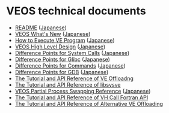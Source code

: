 VEOS technical documents
========================

* [README](https://veos-sxarr-nec.github.io/doc/README.txt) ([Japanese](https://veos-sxarr-nec.github.io/doc/Japanese/README.txt))
* [VEOS What's New](https://veos-sxarr-nec.github.io/doc/WHATSNEW.txt) ([Japanese](https://veos-sxarr-nec.github.io/doc/Japanese/WHATSNEW.txt))
* [How to Execute VE Program](https://veos-sxarr-nec.github.io/doc/HowToExecuteVEprogram.txt) ([Japanese](https://veos-sxarr-nec.github.io/doc/Japanese/HowToExecuteVEprogram.txt))
* [VEOS High Level Design](https://veos-sxarr-nec.github.io/doc/VEOS_high_level_design.pdf) ([Japanese](https://veos-sxarr-nec.github.io/doc/Japanese/VEOS_high_level_design.pdf))
* [Difference Points for System Calls](https://veos-sxarr-nec.github.io/doc/Difference_Point_System_Calls.pdf) ([Japanese](https://veos-sxarr-nec.github.io/doc/Japanese/Difference_Point_System_Calls.pdf))
* [Difference Points for Glibc](https://veos-sxarr-nec.github.io/doc/Difference_Points_glibc.htm) ([Japanese](https://veos-sxarr-nec.github.io/doc/Japanese/Difference_Points_glibc.htm))
* [Difference Points for Commands](https://veos-sxarr-nec.github.io/doc/Difference_Points_Commands.pdf) ([Japanese](https://veos-sxarr-nec.github.io/doc/Japanese/Difference_Points_Commands.pdf))
* [Difference Points for GDB](https://veos-sxarr-nec.github.io/doc/Difference_Points_GDB.htm) ([Japanese](https://veos-sxarr-nec.github.io/doc/Japanese/Difference_Points_GDB.htm))
* [The Tutorial and API Reference of VE Offloadng](https://veos-sxarr-nec.github.io/veoffload/index.html)
* [The Tutorial and API Reference of libsysve](https://veos-sxarr-nec.github.io/libsysve/index.html)
* [VEOS Partial Process Swapping Reference](https://veos-sxarr-nec.github.io/doc/VEOS_Partial_Process_Swapping_Reference.txt) ([Japanese](https://veos-sxarr-nec.github.io/doc/Japanese/VEOS_Partial_Process_Swapping_Reference.txt))
* [The Tutorial and API Reference of VH Call Fortran API](https://veos-sxarr-nec.github.io/libvhcall-fortran/index.html)
* [The Tutorial and API Reference of Alternative VE Offloading](https://veos-sxarr-nec.github.io/aveo/index.html)
